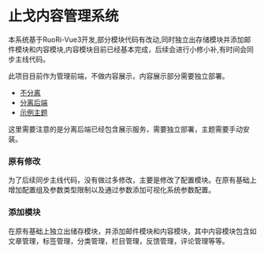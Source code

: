 # 止戈内容管理系统

本系统基于RuoRi-Vue3开发,部分模块代码有改动,同时独立出存储模块并添加邮件模块和内容模块,内容模块目前已经基本完成，后续会进行小修小补,有时间会同步主线代码。

此项目目前作为管理前端，不做内容展示，内容展示部分需要独立部署。

* [不分离](https://gitee.com/Getawy/zhige "止戈")
* [分离后端](https://gitee.com/Getawy/zg-admin "zg-admin")
* [示例主题](https://gitee.com/Getawy/view-zgblog "view-zgblog")

这里需要注意的是分离后端已经包含展示服务，需要独立部署，主题需要手动安装。

### 原有修改

为了后续同步主线代码，没有做过多修改，主要是修改了配置模块。在原有基础上增加配置组及参数类型限制以及通过参数添加可视化系统参数配置。

### 添加模块

在原有基础上独立出储存模块，并添加邮件模块和内容模块，其中内容模块包含如文章管理，标签管理，分类管理，栏目管理，反馈管理，评论管理等等。
